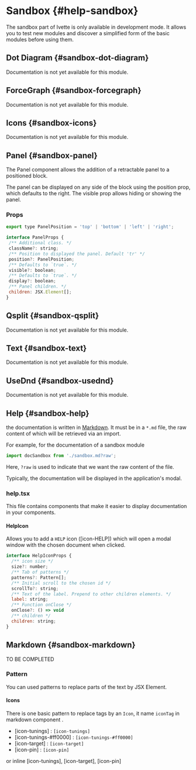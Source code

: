 # Sandbox {#help-sandbox}

The sandbox part of Ivette is only available in development mode.
It allows you to test new modules and discover a simplified form of the basic modules before using them.

## Dot Diagram {#sandbox-dot-diagram}

Documentation is not yet available for this module.

## ForceGraph {#sandbox-forcegraph}

Documentation is not yet available for this module.

## Icons {#sandbox-icons}

Documentation is not yet available for this module.

## Panel {#sandbox-panel}

The Panel component allows the addition of a retractable panel to a positioned block.

The panel can be displayed on any side of the block using the position prop, which defaults to the right. The visible prop allows hiding or showing the panel.

### Props
 ``` javascript
 export type PanelPosition = 'top' | 'bottom' | 'left' | 'right';

 interface PanelProps {
  /** Additional class. */
  className?: string;
  /** Position to displayed the panel. Default 'tr' */
  position?: PanelPosition;
  /** Defaults to `true`. */
  visible?: boolean;
  /** Defaults to `true`. */
  display?: boolean;
  /** Panel children. */
  children: JSX.Element[];
}
```


## Qsplit {#sandbox-qsplit}

Documentation is not yet available for this module.

## Text {#sandbox-text}

Documentation is not yet available for this module.

## UseDnd {#sandbox-usednd}

Documentation is not yet available for this module.

## Help {#sandbox-help}
the documentation is written in [Markdown](#sandbox-markdown). It must be in a `*.md` file, the raw content of which will be retrieved via an import.

For example, for the documentation of a sandbox module
``` javascript
import docSandbox from './sandbox.md?raw';
```
Here, `?raw` is used to indicate that we want the raw content of the file.

Typically, the documentation will be displayed in the application's modal.

### help.tsx

This file contains components that make it easier to display documentation in your components.

#### HelpIcon

Allows you to add a `HELP` icon ([icon-HELP]) which will open a modal window with the chosen document when clicked.

``` javascript
interface HelpIconProps {
  /** icon size */
  size?: number;
  /** Tab of patterns */
  patterns?: Pattern[];
  /** Initial scroll to the chosen id */
  scrollTo?: string;
  /** Text of the label. Prepend to other children elements. */
  label: string;
  /** Function onClose */
  onClose?: () => void
  /** children */
  children: string;
}
```


## Markdown {#sandbox-markdown}

TO BE COMPLETED

### Pattern
You can used patterns to replace parts of the text by JSX Element.

#### Icons

There is one basic pattern to replace tags by an `Icon`, it name `iconTag`  in markdown component .

* [icon-tunings] : `[icon-tunings]`
* [icon-tunings-#ff0000] : `[icon-tunings-#ff0000]`
* [icon-target] : `[icon-target]`
* [icon-pin] : `[icon-pin]`

or inline [icon-tunings], [icon-target], [icon-pin]
